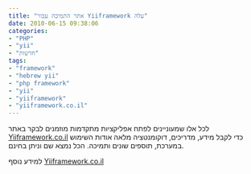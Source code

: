 ```yaml
---
title: "אתר התמיכה עבור Yiiframework עלה"
date: 2010-06-15 09:38:06
categories: 
- "PHP"
- "yii"
- "חדשות"
tags: 
- "framework"
- "hebrew yii"
- "php framework"
- "yii"
- "yiiframework"
- "yiiframework.co.il"
---
```


לכל אלו שמעוניינים לפתח אפליקציות מתקדמות מוזמנים לבקר באתר <a href="http://he.yiiframework.co.il/" target="_blank">Yiiframework.co.il</a> כדי לקבל מידע, מדריכים, דוקומנטציה מלאה אודות השימוש במערכת, תוספים שונים ותמיכה. הכל נמצא שם וניתן בחינם.

למידע נוסף <a href="http://he.yiiframework.co.il/" target="_blank">Yiiframework.co.il</a>
